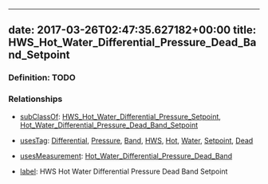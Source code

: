
---
date: 2017-03-26T02:47:35.627182+00:00
title: HWS_Hot_Water_Differential_Pressure_Dead_Band_Setpoint
---
### Definition: TODO

### Relationships

* [subClassOf](http://www.w3.org/2000/01/rdf-schema#subClassOf): [HWS_Hot_Water_Differential_Pressure_Setpoint](https://brickschema.org/schema/1.0/Brick#HWS_Hot_Water_Differential_Pressure_Setpoint), [Hot_Water_Differential_Pressure_Dead_Band_Setpoint](https://brickschema.org/schema/1.0/Brick#Hot_Water_Differential_Pressure_Dead_Band_Setpoint)

* [usesTag](https://brickschema.org/schema/1.0/BrickFrame#usesTag): [Differential](https://brickschema.org/schema/1.0/BrickTag#Differential), [Pressure](https://brickschema.org/schema/1.0/BrickTag#Pressure), [Band](https://brickschema.org/schema/1.0/BrickTag#Band), [HWS](https://brickschema.org/schema/1.0/BrickTag#HWS), [Hot](https://brickschema.org/schema/1.0/BrickTag#Hot), [Water](https://brickschema.org/schema/1.0/BrickTag#Water), [Setpoint](https://brickschema.org/schema/1.0/BrickTag#Setpoint), [Dead](https://brickschema.org/schema/1.0/BrickTag#Dead)

* [usesMeasurement](https://brickschema.org/schema/1.0/BrickFrame#usesMeasurement): [Hot_Water_Differential_Pressure_Dead_Band](https://brickschema.org/schema/1.0/Brick#Hot_Water_Differential_Pressure_Dead_Band)

* [label](http://www.w3.org/2000/01/rdf-schema#label): HWS Hot Water Differential Pressure Dead Band Setpoint
